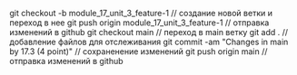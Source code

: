 git checkout -b module_17_unit_3_feature-1 // создание новой ветки и переход в нее
git push origin module_17_unit_3_feature-1 // отправка изменений в github
git checkout main // переход в main ветку
git add . //добавление файлов для отслеживания
git commit -am "Changes in main by 17.3 (4 point)" // сохраненение изменений
git push origin main // отправка изменений в github
